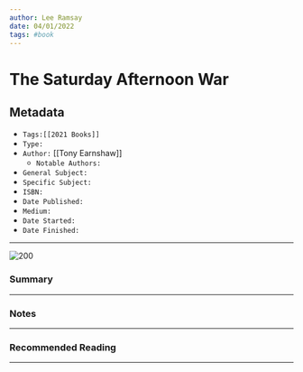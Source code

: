 ```yaml
---
author: Lee Ramsay
date: 04/01/2022
tags: #book
---
```



#  The Saturday Afternoon War

## Metadata

* `Tags:[[2021 Books]]`
* `Type:` 
* `Author:` [[Tony Earnshaw]]
	* `Notable Authors:`
* `General Subject:`
* `Specific Subject:`
* `ISBN:`
* `Date Published:`
* `Medium:`
* `Date Started:`
* `Date Finished:`

---
![200](The_Saturday_Afternoon_War.png)

### Summary
---

### Notes
---

### Recommended Reading
---